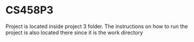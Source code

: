 # CS458P3
Project is located inside project 3 folder. The instructions on how to run the project is also located there since it is the work directory

